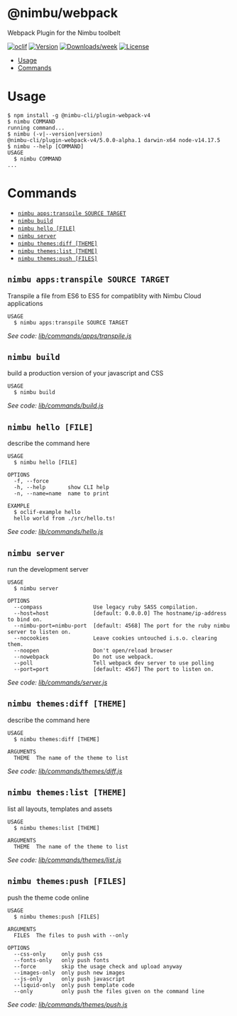 @nimbu/webpack
==============

Webpack Plugin for the Nimbu toolbelt

[![oclif](https://img.shields.io/badge/cli-oclif-brightgreen.svg)](https://oclif.io)
[![Version](https://img.shields.io/npm/v/@nimbu/webpack.svg)](https://npmjs.org/package/@nimbu/webpack)
[![Downloads/week](https://img.shields.io/npm/dw/@nimbu/webpack.svg)](https://npmjs.org/package/@nimbu/webpack)
[![License](https://img.shields.io/npm/l/@nimbu/webpack.svg)](https://github.com/dedene/webpack/blob/master/package.json)

<!-- toc -->
* [Usage](#usage)
* [Commands](#commands)
<!-- tocstop -->
# Usage
<!-- usage -->
```sh-session
$ npm install -g @nimbu-cli/plugin-webpack-v4
$ nimbu COMMAND
running command...
$ nimbu (-v|--version|version)
@nimbu-cli/plugin-webpack-v4/5.0.0-alpha.1 darwin-x64 node-v14.17.5
$ nimbu --help [COMMAND]
USAGE
  $ nimbu COMMAND
...
```
<!-- usagestop -->
# Commands
<!-- commands -->
* [`nimbu apps:transpile SOURCE TARGET`](#nimbu-appstranspile-source-target)
* [`nimbu build`](#nimbu-build)
* [`nimbu hello [FILE]`](#nimbu-hello-file)
* [`nimbu server`](#nimbu-server)
* [`nimbu themes:diff [THEME]`](#nimbu-themesdiff-theme)
* [`nimbu themes:list [THEME]`](#nimbu-themeslist-theme)
* [`nimbu themes:push [FILES]`](#nimbu-themespush-files)

## `nimbu apps:transpile SOURCE TARGET`

Transpile a file from ES6 to ES5 for compatiblity with Nimbu Cloud applications

```
USAGE
  $ nimbu apps:transpile SOURCE TARGET
```

_See code: [lib/commands/apps/transpile.js](https://github.com/zenjoy/nimbu-toolbelt/blob/v5.0.0-alpha.1/lib/commands/apps/transpile.js)_

## `nimbu build`

build a production version of your javascript and CSS

```
USAGE
  $ nimbu build
```

_See code: [lib/commands/build.js](https://github.com/zenjoy/nimbu-toolbelt/blob/v5.0.0-alpha.1/lib/commands/build.js)_

## `nimbu hello [FILE]`

describe the command here

```
USAGE
  $ nimbu hello [FILE]

OPTIONS
  -f, --force
  -h, --help       show CLI help
  -n, --name=name  name to print

EXAMPLE
  $ oclif-example hello
  hello world from ./src/hello.ts!
```

_See code: [lib/commands/hello.js](https://github.com/zenjoy/nimbu-toolbelt/blob/v5.0.0-alpha.1/lib/commands/hello.js)_

## `nimbu server`

run the development server

```
USAGE
  $ nimbu server

OPTIONS
  --compass                Use legacy ruby SASS compilation.
  --host=host              [default: 0.0.0.0] The hostname/ip-address to bind on.
  --nimbu-port=nimbu-port  [default: 4568] The port for the ruby nimbu server to listen on.
  --nocookies              Leave cookies untouched i.s.o. clearing them.
  --noopen                 Don't open/reload browser
  --nowebpack              Do not use webpack.
  --poll                   Tell webpack dev server to use polling
  --port=port              [default: 4567] The port to listen on.
```

_See code: [lib/commands/server.js](https://github.com/zenjoy/nimbu-toolbelt/blob/v5.0.0-alpha.1/lib/commands/server.js)_

## `nimbu themes:diff [THEME]`

describe the command here

```
USAGE
  $ nimbu themes:diff [THEME]

ARGUMENTS
  THEME  The name of the theme to list
```

_See code: [lib/commands/themes/diff.js](https://github.com/zenjoy/nimbu-toolbelt/blob/v5.0.0-alpha.1/lib/commands/themes/diff.js)_

## `nimbu themes:list [THEME]`

list all layouts, templates and assets

```
USAGE
  $ nimbu themes:list [THEME]

ARGUMENTS
  THEME  The name of the theme to list
```

_See code: [lib/commands/themes/list.js](https://github.com/zenjoy/nimbu-toolbelt/blob/v5.0.0-alpha.1/lib/commands/themes/list.js)_

## `nimbu themes:push [FILES]`

push the theme code online

```
USAGE
  $ nimbu themes:push [FILES]

ARGUMENTS
  FILES  The files to push with --only

OPTIONS
  --css-only     only push css
  --fonts-only   only push fonts
  --force        skip the usage check and upload anyway
  --images-only  only push new images
  --js-only      only push javascript
  --liquid-only  only push template code
  --only         only push the files given on the command line
```

_See code: [lib/commands/themes/push.js](https://github.com/zenjoy/nimbu-toolbelt/blob/v5.0.0-alpha.1/lib/commands/themes/push.js)_
<!-- commandsstop -->
